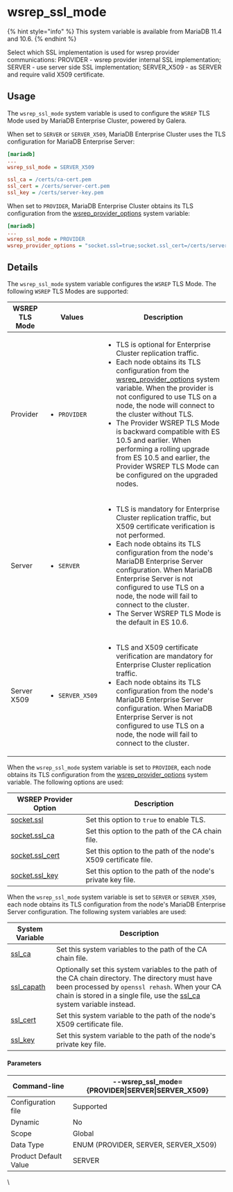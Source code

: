 # wsrep\_ssl\_mode

{% hint style="info" %}
This system variable is available from MariaDB 11.4 and 10.6.
{% endhint %}

Select which SSL implementation is used for wsrep provider communications: PROVIDER - wsrep provider internal SSL implementation; SERVER - use server side SSL implementation; SERVER\_X509 - as SERVER and require valid X509 certificate.

## Usage

The `wsrep_ssl_mode` system variable is used to configure the `WSREP` TLS Mode used by MariaDB Enterprise Cluster, powered by Galera.

When set to `SERVER` or `SERVER_X509`, MariaDB Enterprise Cluster uses the TLS configuration for MariaDB Enterprise Server:

```ini
[mariadb]
...
wsrep_ssl_mode = SERVER_X509

ssl_ca = /certs/ca-cert.pem
ssl_cert = /certs/server-cert.pem
ssl_key = /certs/server-key.pem
```

When set to `PROVIDER`, MariaDB Enterprise Cluster obtains its TLS configuration from the [wsrep\_provider\_options](galera-cluster-system-variables.md#wsrep_provider_options) system variable:

```ini
[mariadb]
...
wsrep_ssl_mode = PROVIDER
wsrep_provider_options = "socket.ssl=true;socket.ssl_cert=/certs/server-cert.pem;socket.ssl_ca=/certs/ca-cert.pem;socket.ssl_key=/certs/server-key.pem"
```

## Details

The `wsrep_ssl_mode` system variable configures the `WSREP` TLS Mode. The following `WSREP` TLS Modes are supported:

| **WSREP TLS Mode** | **Values**                                 | **Description**                                                                                                                                                                                                                                                                                                                                                                                                                                                                                                                                                                          |
| ------------------ | ------------------------------------------ | ---------------------------------------------------------------------------------------------------------------------------------------------------------------------------------------------------------------------------------------------------------------------------------------------------------------------------------------------------------------------------------------------------------------------------------------------------------------------------------------------------------------------------------------------------------------------------------------- |
| Provider           | <ul><li><code>PROVIDER</code></li></ul>    | <ul><li>TLS is optional for Enterprise Cluster replication traffic.</li><li>Each node obtains its TLS configuration from the <a href="galera-cluster-system-variables.md#wsrep_provider_options">wsrep_provider_options</a> system variable. When the provider is not configured to use TLS on a node, the node will connect to the cluster without TLS.</li><li>The Provider WSREP TLS Mode is backward compatible with ES 10.5 and earlier. When performing a rolling upgrade from ES 10.5 and earlier, the Provider WSREP TLS Mode can be configured on the upgraded nodes.</li></ul> |
| Server             | <ul><li><code>SERVER</code></li></ul>      | <ul><li>TLS is mandatory for Enterprise Cluster replication traffic, but X509 certificate verification is not performed.</li><li>Each node obtains its TLS configuration from the node's MariaDB Enterprise Server configuration. When MariaDB Enterprise Server is not configured to use TLS on a node, the node will fail to connect to the cluster.</li><li>The Server WSREP TLS Mode is the default in ES 10.6.</li></ul>                                                                                                                                                            |
| Server X509        | <ul><li><code>SERVER_X509</code></li></ul> | <ul><li>TLS and X509 certificate verification are mandatory for Enterprise Cluster replication traffic.</li><li>Each node obtains its TLS configuration from the node's MariaDB Enterprise Server configuration. When MariaDB Enterprise Server is not configured to use TLS on a node, the node will fail to connect to the cluster.</li></ul>                                                                                                                                                                                                                                          |

When the `wsrep_ssl_mode` system variable is set to `PROVIDER`, each node obtains its TLS configuration from the [wsrep\_provider\_options](galera-cluster-system-variables.md#wsrep_provider_options) system variable. The following options are used:

| **WSREP Provider Option**              | **Description**                                                  |
| -------------------------------------- | ---------------------------------------------------------------- |
| [socket.ssl](socket.ssl.md)            | Set this option to `true` to enable TLS.                         |
| [socket.ssl\_ca](socket.ssl_ca.md)     | Set this option to the path of the CA chain file.                |
| [socket.ssl\_cert](socket.ssl_cert.md) | Set this option to the path of the node's X509 certificate file. |
| [socket.ssl\_key](socket.ssl_key.md)   | Set this option to the path of the node's private key file.      |

When the `wsrep_ssl_mode` system variable is set to `SERVER` or `SERVER_X509`, each node obtains its TLS configuration from the node's MariaDB Enterprise Server configuration. The following system variables are used:

| **System Variable**          | **Description**                                                                                                                                                                                                                                                                                             |
| ---------------------------- | ----------------------------------------------------------------------------------------------------------------------------------------------------------------------------------------------------------------------------------------------------------------------------------------------------------- |
| [ssl\_ca](ssl_ca.md)         | Set this system variables to the path of the CA chain file.                                                                                                                                                                                                                                                 |
| [ssl\_capath](ssl_capath.md) | Optionally set this system variables to the path of the CA chain directory. The directory must have been processed by `openssl rehash`. When your CA chain is stored in a single file, use the [ssl\_ca](https://docs-archive.mariadb.net/server/ref/mdb/system-variables/ssl_ca/) system variable instead. |
| [ssl\_cert](ssl_cert.md)     | Set this system variable to the path of the node's X509 certificate file.                                                                                                                                                                                                                                   |
| [ssl\_key](ssl_key.md)       | Set this system variable to the path of the node's private key file.                                                                                                                                                                                                                                        |

#### Parameters

| Command-line          | --wsrep\_ssl\_mode={PROVIDER\|SERVER\|SERVER\_X509} |
| --------------------- | --------------------------------------------------- |
| Configuration file    | Supported                                           |
| Dynamic               | No                                                  |
| Scope                 | Global                                              |
| Data Type             | ENUM (PROVIDER, SERVER, SERVER\_X509)               |
| Product Default Value | SERVER                                              |

\
